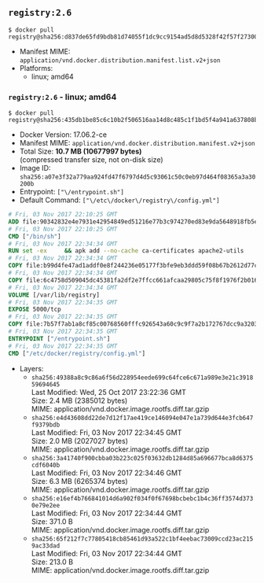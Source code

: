 ## `registry:2.6`

```console
$ docker pull registry@sha256:d837de65fd9bdb81d74055f1dc9cc9154ad5d8d5328f42f57f273000c402c76d
```

-	Manifest MIME: `application/vnd.docker.distribution.manifest.list.v2+json`
-	Platforms:
	-	linux; amd64

### `registry:2.6` - linux; amd64

```console
$ docker pull registry@sha256:435db1be85c6c10b2f506516aa14d8c485c1f1bd5f4a941a637808b085f294b6
```

-	Docker Version: 17.06.2-ce
-	Manifest MIME: `application/vnd.docker.distribution.manifest.v2+json`
-	Total Size: **10.7 MB (10677997 bytes)**  
	(compressed transfer size, not on-disk size)
-	Image ID: `sha256:a07e3f32a779aa924fd47f6797d4d5c93061c50c0eb97d464f08365a3a30200b`
-	Entrypoint: `["\/entrypoint.sh"]`
-	Default Command: `["\/etc\/docker\/registry\/config.yml"]`

```dockerfile
# Fri, 03 Nov 2017 22:10:25 GMT
ADD file:90342832e4e7931e42954849ed51216e77b3c974270ed83e9da5648918fb5e66 in / 
# Fri, 03 Nov 2017 22:10:25 GMT
CMD ["/bin/sh"]
# Fri, 03 Nov 2017 22:34:34 GMT
RUN set -ex     && apk add --no-cache ca-certificates apache2-utils
# Fri, 03 Nov 2017 22:34:34 GMT
COPY file:b99d4fe47ad1addf0e8f244236e05177f3bfe9eb3ddd59f08b67b2612d77c621 in /bin/registry 
# Fri, 03 Nov 2017 22:34:34 GMT
COPY file:6c4758d509045dc45381fa2df2e7ffcc661afcaa29805c75f8f1976f2b016db8 in /etc/docker/registry/config.yml 
# Fri, 03 Nov 2017 22:34:34 GMT
VOLUME [/var/lib/registry]
# Fri, 03 Nov 2017 22:34:35 GMT
EXPOSE 5000/tcp
# Fri, 03 Nov 2017 22:34:35 GMT
COPY file:7b57f7ab1a8cf85c00768560fffc926543a60c9c9f7a2b172767dcc9a3203394 in /entrypoint.sh 
# Fri, 03 Nov 2017 22:34:35 GMT
ENTRYPOINT ["/entrypoint.sh"]
# Fri, 03 Nov 2017 22:34:35 GMT
CMD ["/etc/docker/registry/config.yml"]
```

-	Layers:
	-	`sha256:49388a8c9c86a6f56d228954eede699c64fce6c671a989e3e21c391859694645`  
		Last Modified: Wed, 25 Oct 2017 23:22:36 GMT  
		Size: 2.4 MB (2385012 bytes)  
		MIME: application/vnd.docker.image.rootfs.diff.tar.gzip
	-	`sha256:e4d43608dd22de7d12f17ae419ce146094e047e1a739d644e3fcb647f9379bdb`  
		Last Modified: Fri, 03 Nov 2017 22:34:45 GMT  
		Size: 2.0 MB (2027027 bytes)  
		MIME: application/vnd.docker.image.rootfs.diff.tar.gzip
	-	`sha256:3a41740f900cbba03b223c025f03632db1284d85a696677bca8d6375cdf6040b`  
		Last Modified: Fri, 03 Nov 2017 22:34:46 GMT  
		Size: 6.3 MB (6265374 bytes)  
		MIME: application/vnd.docker.image.rootfs.diff.tar.gzip
	-	`sha256:e16ef4b766841014d6a902f034f0f67698bcbebc1b4c36ff3574d3730e79e2ee`  
		Last Modified: Fri, 03 Nov 2017 22:34:44 GMT  
		Size: 371.0 B  
		MIME: application/vnd.docker.image.rootfs.diff.tar.gzip
	-	`sha256:65f212f7c77805418cb85461d93a522c1bf4eebac73009ccd23ac2159ac33dad`  
		Last Modified: Fri, 03 Nov 2017 22:34:44 GMT  
		Size: 213.0 B  
		MIME: application/vnd.docker.image.rootfs.diff.tar.gzip
